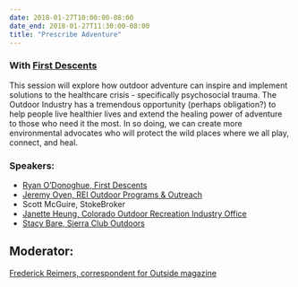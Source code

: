 ```yaml
---
date: 2018-01-27T10:00:00-08:00
date_end: 2018-01-27T11:30:00-08:00
title: "Prescribe Adventure"
---
```


### With [First Descents](https://firstdescents.org/)

This session will explore how outdoor adventure can inspire and implement solutions to the healthcare crisis - specifically psychosocial trauma. The Outdoor Industry has a tremendous opportunity (perhaps obligation?) to help people live healthier lives and extend the healing power of adventure to those who need it the most. In so doing, we can create more environmental advocates who will protect the wild places where we all play, connect, and heal. 

### Speakers:
- [Ryan O’Donoghue, First Descents](https://firstdescents.org/employees/ryan-odonoghue/)
- [Jeremy Oyen, REI Outdoor Programs & Outreach](https://twitter.com/kayakoyen)
- Scott McGuire, StokeBroker
- [Janette Heung, Colorado Outdoor Recreation Industry Office](https://choosecolorado.com/programs-initiatives/outdoor-recreation-industry-office/)
- [Stacy Bare, Sierra Club Outdoors](https://www.sierraclub.org/sierra/authors/stacy-bare)

## Moderator:
[Frederick Reimers, correspondent for Outside magazine](https://twitter.com/writereimers)
